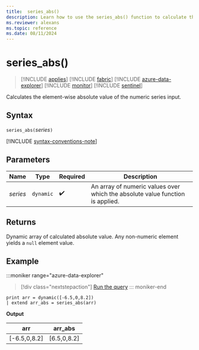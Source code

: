 ```yaml
---
title:  series_abs()
description: Learn how to use the series_abs() function to calculate the element-wise absolute value of the numeric series input.
ms.reviewer: alexans
ms.topic: reference
ms.date: 08/11/2024
---
```

# series_abs()

> [!INCLUDE [applies](../includes/applies-to-version/applies.md)] [!INCLUDE [fabric](../includes/applies-to-version/fabric.md)] [!INCLUDE [azure-data-explorer](../includes/applies-to-version/azure-data-explorer.md)] [!INCLUDE [monitor](../includes/applies-to-version/monitor.md)] [!INCLUDE [sentinel](../includes/applies-to-version/sentinel.md)]

Calculates the element-wise absolute value of the numeric series input.

## Syntax

`series_abs(`*series*`)`

[!INCLUDE [syntax-conventions-note](../includes/syntax-conventions-note.md)]

## Parameters

| Name | Type | Required | Description |
|--|--|--|--|
| *series* | `dynamic` |  :heavy_check_mark: | An array of numeric values over which the absolute value function is applied. |

## Returns

Dynamic array of calculated absolute value. Any non-numeric element yields a `null` element value.

## Example

:::moniker range="azure-data-explorer"
> [!div class="nextstepaction"]
> <a href="https://dataexplorer.azure.com/clusters/help/databases/Samples?query=H4sIAAAAAAAAAysoyswrUUgsKlKwVUipzEvMzUzWiNY10zPVMdCx0DOK1eSqUUitKEnNSwEpik9MKgYqLE4tykwtBnE0gIKaAGEU39tEAAAA" target="_blank">Run the query</a>
::: moniker-end

```kusto
print arr = dynamic([-6.5,0,8.2])
| extend arr_abs = series_abs(arr)
```

**Output**

|arr|arr_abs|
|---|---|
|[-6.5,0,8.2]|[6.5,0,8.2]|
